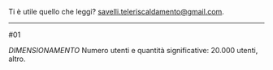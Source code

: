 Ti è utile quello che leggi? 
<a href=mailto:savelli.teleriscaldamento@gmail.com> savelli.teleriscaldamento@gmail.com</a>.

------

#01

*DIMENSIONAMENTO* 
Numero utenti e quantità significative: 20.000 utenti, altro.
